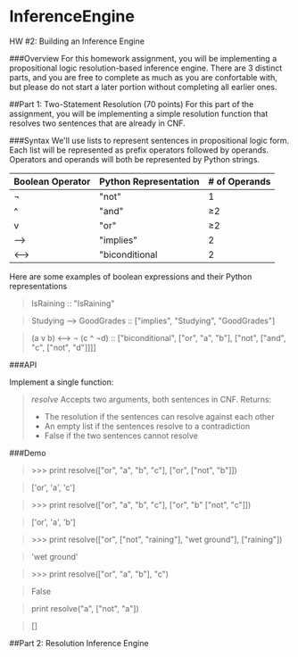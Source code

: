 # InferenceEngine
HW #2: Building an Inference Engine

###Overview
For this homework assignment, you will be implementing a propositional logic resolution-based inference engine. There 
are 3 distinct parts, and you are free to complete as much as you are confortable with, but please do not start a later
portion without completing all earlier ones.

##Part 1: Two-Statement Resolution (70 points)
For this part of the assignment, you will be implementing a simple resolution function that resolves two sentences that 
are already in CNF.

###Syntax
We'll use lists to represent sentences in propositional logic form. Each list will be represented as prefix operators
followed by operands. Operators and operands will both be represented by Python strings.
    
| **Boolean Operator** | **Python Representation** | **# of Operands** |
|----------------------|---------------------------|-------------------|
|          ¬           |            "not"          |        1          |
|          ^           |            "and"          |        ≥2         |
|          v           |            "or"           |        ≥2         |
|         -->          |            "implies"      |        2          |
|         <-->         |            "biconditional |        2          |

Here are some examples of boolean expressions and their Python representations

> IsRaining :: "IsRaining"

> Studying --> GoodGrades :: ["implies", "Studying", "GoodGrades"]

> (a v b) <--> ¬ (c ^ ¬d) :: ["biconditional", ["or", "a", "b"], ["not", ["and", "c", ["not", "d"]]]]

###API

Implement a single function:

> *resolve* Accepts two arguments, both sentences in CNF. Returns:
> * The resolution if the sentences can resolve against each other
> * An empty list if the sentences resolve to a contradiction
> * False if the two sentences cannot resolve

###Demo

> \>>> print resolve(["or", "a", "b", "c"], ["or", ["not", "b"]])

> ['or', 'a', 'c']

> \>>> print resolve(["or", "a", "b", "c"], ["or", "b" ["not", "c"]])

> ['or', 'a', 'b']

> \>>> print resolve(["or", ["not", "raining"], "wet ground"], ["raining"])

> 'wet ground'

> \>>> print resolve(["or", "a", "b"], "c")

> False

> print resolve("a", ["not", "a"])

> []

##Part 2: Resolution Inference Engine
